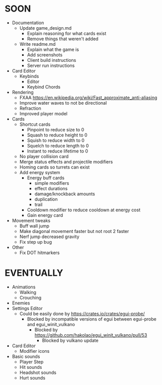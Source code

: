 # SOON
* Documentation
    * Update game_design.md
        * Explain reasoning for what cards exist
        * Remove things that weren't added
    * Write readme.md
        * Explain what the game is
        * Add screenshots
        * Client build instructions
        * Server run instructions
* Card Editor
    * Keybinds
        * Editor
        * Keybind Chords
* Rendering
    * FXAA https://en.wikipedia.org/wiki/Fast_approximate_anti-aliasing
    * Improve water waves to not be directional
    * Refraction
    * Improved player model
* Cards
    * Shortcut cards
        * Pinpoint to reduce size to 0
        * Squash to reduce height to 0
        * Squish to reduce width to 0
        * Squelch to reduce length to 0
        * Instant to reduce lifetime to 0
    * No player collision card
    * Merge status effects and projectile modifiers
    * Homing cards so turrets can exist
    * Add energy system
        * Energy buff cards
            * simple modifiers
            * effect durations
            * damage/knockback amounts
            * duplication
            * trail
        * Cooldown modifier to reduce cooldown at energy cost
        * Gain energy card
* Movement tweaks
    * Buff wall jump
    * Make diagonal movement faster but not root 2 faster
    * Nerf jump decreased gravity
    * Fix step up bug
* Other
    * Fix DOT hitmarkers

# EVENTUALLY
* Animations
    * Walking
    * Crouching
* Enemies
* Settings Editor
    * Could be easily done by https://crates.io/crates/egui-probe/
        * Blocked by incompatible versions of egui between egui-probe and egui_winit_vulkano
            * Blocked by https://github.com/hakolao/egui_winit_vulkano/pull/53
                * Blocked by vulkano update
* Card Editor
    * Modifier icons
* Basic sounds
    * Player Step
    * Hit sounds
    * Headshot sounds
    * Hurt sounds



